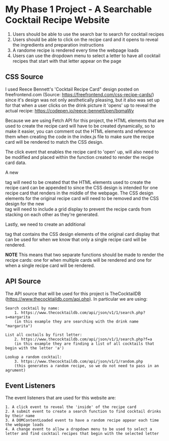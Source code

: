 # My Phase 1 Project - A Searchable Cocktail Recipe Website
1. Users should be able to use the search bar to search for cocktail recipes 
2. Users should be able to click on the recipe card and it opens to reveal the ingredients and preparation instructions
3. A randome recipe is rendered every time the webpage loads 
4. Users can use the dropdown menu to select a letter to have all cocktail recipes that start with that letter appear on the page 

## CSS Source 
I used Reece Bennett's 'Cocktail Recipe Card" design posted on freefrontend.com (Source: https://freefrontend.com/css-recipe-cards/) since it's design was not only aesthetically pleasing, but it also was set up for that when a user clicks on the drink picture it 'opens' up to reveal the actual recipe: https://codepen.io/reece-bennett/pen/bqmaWy

Because we are using Fetch API for this project, the HTML elements that are used to create the recipe card will have to be created dynamically, so to make it easier, you can comment out the HTML elements and reference them when creating the code in the index.js file to make sure the recipe card will be rendered to match the CSS design. 

The click event that enables the recipe card to 'open' up, will also need to be modified and placed within the function created to render the recipe card data. 

A new <div> tag will need to be created that the HTML elements used to create the recipe card can be appended to since the CSS design is intended for one recipe card that renders in the middle of the webpage. The CSS design elements for the original recipe card will need to be removed and the CSS design for the new <div> tag will need to include a grid display to prevent the recipe cards from stacking on each other as they're generated. 

Lastly, we need to create an additional <div> tag that contains the CSS design elements of the original card display that can be used for when we know that only a single recipe card will be rendered. 

**NOTE** This means that two separate functions should be made to render the recipe cards: one for when multiple cards will be rendered and one for when a single recipe card will be rendered. 

## API Source 
The API source that will be used for this project is TheCocktailDB (https://www.thecocktaildb.com/api.php). In particular we are using:

    Search cocktail by name: 
        1. https://www.thecocktaildb.com/api/json/v1/1/search.php?s=margarita
        (in this example they are searching with the drink name "margarita")

    List all coctails by first letter:
        2. https://www.thecocktaildb.com/api/json/v1/1/search.php?f=a
        (in this example they are finding a list of all cocktails that begin with the letter 'a')

    Lookup a random cocktail:
        3. https://www.thecocktaildb.com/api/json/v1/1/random.php
        (this generates a random recipe, so we do not need to pass in an agrument)

## Event Listeners 
The event listeners that are used for this website are:

    1. A click event to reveal the 'inside' of the recipe card
    2. A submit event to create a search function to find cocktail drinks by their name 
    3. A DOMContentLoaded event to have a random recipe appear each time the webpage loads
    4. A change event to allow a dropdown menu to be used to select a letter and find cocktail recipes that begin with the selected letter 
